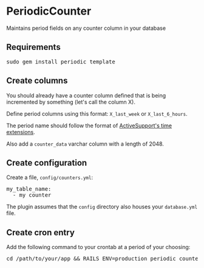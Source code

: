PeriodicCounter
===============

Maintains period fields on any counter column in your database

Requirements
------------

<pre>
sudo gem install periodic_template
</pre>

Create columns
--------------

You should already have a counter column defined that is being incremented by something (let's call the column X).

Define period columns using this format: <code>X\_last\_week</code> or <code>X\_last\_6\_hours</code>.

The period name should follow the format of [ActiveSupport's time extensions](http://api.rubyonrails.org/classes/ActiveSupport/CoreExtensions/Numeric/Time.html).

Also add a <code>counter_data</code> varchar column with a length of 2048.

Create configuration
--------------------

Create a file, <code>config/counters.yml</code>:

<pre>
my_table_name:
  - my_counter
</pre>

The plugin assumes that the <code>config</code> directory also houses your <code>database.yml</code> file.

Create cron entry
-----------------

Add the following command to your crontab at a period of your choosing:

<pre>
cd /path/to/your/app && RAILS_ENV=production periodic_counter
</pre>